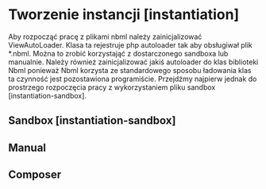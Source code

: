 # Tworzenie instancji [instantiation]

Aby rozpocząć pracę z plikami nbml należy zainicjalizować ViewAutoLoader. Klasa ta rejestruje php autoloader
tak aby obsługiwał plik *.nbml. Można to zrobić korzystająć z dostarczonego sandboxa lub manualnie.
Należy również zainicjalizować jakiś autoloader do klas biblioteki Nbml ponieważ Nbml korzysta ze standardowego
 sposobu ładowania klas ta czynność jest pozostawiona programiście. Przejdźmy najpierw jednak do prostrzego
 rozpoczęcia pracy z wykorzystaniem pliku sandbox [instantiation-sandbox].

## Sandbox [instantiation-sandbox]

## Manual

## Composer
